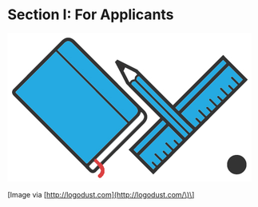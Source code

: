 # Section I: For Applicants

![](/assets/free_logo_10_4.jpg)





\[Image via [http://logodust.com](http://logodust.com/\)\]

